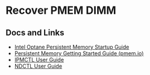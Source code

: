 # Recover PMEM DIMM

## Docs and Links
- [Intel Optane Persistent Memory Startup Guide](https://www.intel.com/content/dam/support/us/en/documents/memory-and-storage/data-center-persistent-mem/Intel_Optane_Persistent_Memory_Start_Up_Guide.pdf)
- [Persistent Memory Getting Started Guide (pmem.io)](https://docs.pmem.io/persistent-memory/getting-started-guide)
- [IPMCTL User Guide](https://docs.pmem.io/ipmctl-user-guide/)
- [NDCTL User Guide](https://docs.pmem.io/ndctl-user-guide/)

##
